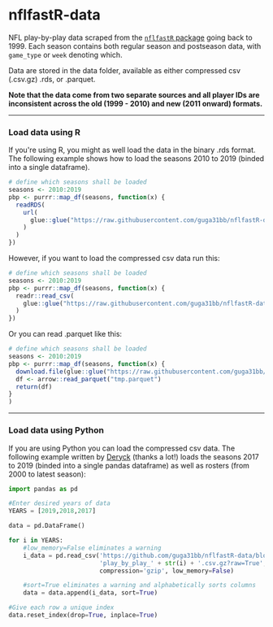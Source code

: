 # nflfastR-data
NFL play-by-play data scraped from the [`nflfastR` package](https://github.com/mrcaseb/nflfastR) going back to 1999. Each season contains both regular season and postseason data, with `game_type` or `week` denoting which.

Data are stored in the data folder, available as either compressed csv (.csv.gz) .rds, or .parquet.

**Note that the data come from two separate sources and all player IDs are inconsistent across the old (1999 - 2010) and new (2011 onward) formats.**

___

### Load data using R
If you're using R, you might as well load the data in the binary .rds format. The following example shows how to load the seasons 2010 to 2019 (binded into a single dataframe).

```R
# define which seasons shall be loaded
seasons <- 2010:2019
pbp <- purrr::map_df(seasons, function(x) {
  readRDS(
    url(
      glue::glue("https://raw.githubusercontent.com/guga31bb/nflfastR-data/master/data/play_by_play_{x}.rds")
    )
  )
})

```

However, if you want to load the compressed csv data run this:
```R
# define which seasons shall be loaded
seasons <- 2010:2019
pbp <- purrr::map_df(seasons, function(x) {
  readr::read_csv(
    glue::glue("https://raw.githubusercontent.com/guga31bb/nflfastR-data/master/data/play_by_play_{x}.csv.gz")
  )
})
```

Or you can read .parquet like this:
```R
# define which seasons shall be loaded
seasons <- 2010:2019
pbp <- purrr::map_df(seasons, function(x) {
  download.file(glue::glue("https://raw.githubusercontent.com/guga31bb/nflfastR-data/master/data/play_by_play_{x}.parquet"), "tmp.parquet")
  df <- arrow::read_parquet("tmp.parquet")
  return(df)
}
)
```

___

### Load data using Python

If you are using Python you can load the compressed csv data. The following example written by [Deryck](https://twitter.com/Deryck_SG) (thanks a lot!) loads the seasons 2017 to 2019 (binded into a single pandas dataframe) as well as rosters (from 2000 to latest season):
```Python
import pandas as pd 

#Enter desired years of data
YEARS = [2019,2018,2017]

data = pd.DataFrame()

for i in YEARS:  
    #low_memory=False eliminates a warning
    i_data = pd.read_csv('https://github.com/guga31bb/nflfastR-data/blob/master/data/' \
                         'play_by_play_' + str(i) + '.csv.gz?raw=True',
                         compression='gzip', low_memory=False)

    #sort=True eliminates a warning and alphabetically sorts columns
    data = data.append(i_data, sort=True)

#Give each row a unique index
data.reset_index(drop=True, inplace=True)

```
